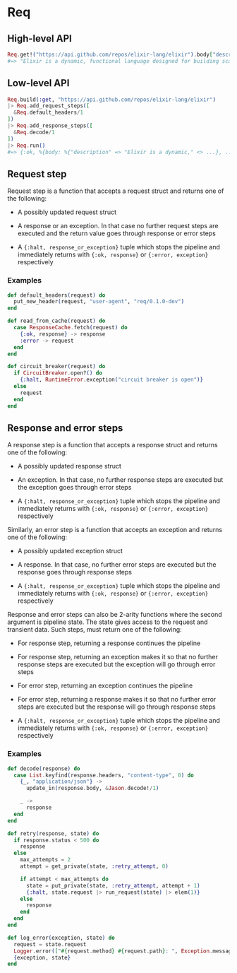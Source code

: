 # Req

## High-level API

```elixir
Req.get!("https://api.github.com/repos/elixir-lang/elixir").body["description"]
#=> "Elixir is a dynamic, functional language designed for building scalable and maintainable applications"
```

## Low-level API

```elixir
Req.build(:get, "https://api.github.com/repos/elixir-lang/elixir")
|> Req.add_request_steps([
  &Req.default_headers/1
])
|> Req.add_response_steps([
  &Req.decode/1
])
|> Req.run()
#=> {:ok, %{body: %{"description" => "Elixir is a dynamic," <> ...}, ...}, ...}
```

## Request step

Request step is a function that accepts a request struct and returns one of the following:

  * A possibly updated request struct

  * A response or an exception. In that case no further request steps are executed
    and the return value goes through response or error steps

  * A `{:halt, response_or_exception}` tuple which stops the pipeline and immediately returns
    with `{:ok, response}` or `{:error, exception}` respectively

### Examples

```elixir
def default_headers(request) do
  put_new_header(request, "user-agent", "req/0.1.0-dev")
end

def read_from_cache(request) do
  case ResponseCache.fetch(request) do
    {:ok, response} -> response
    :error -> request
  end
end

def circuit_breaker(request) do
  if CircuitBreaker.open?() do
    {:halt, RuntimeError.exception("circuit breaker is open")}
  else
    request
  end
end
```

## Response and error steps

A response step is a function that accepts a response struct and returns one of the following:

  * A possibly updated response struct

  * An exception. In that case, no further response steps are executed but the exception goes
    through error steps

  * A `{:halt, response_or_exception}` tuple which stops the pipeline and immediately returns
    with `{:ok, response}` or `{:error, exception}` respectively

Similarly, an error step is a function that accepts an exception and returns one of the following:

  * A possibly updated exception struct

  * A response. In that case, no further error steps are executed but the response goes
    through response steps

  * A `{:halt, response_or_exception}` tuple which stops the pipeline and immediately returns
    with `{:ok, response}` or `{:error, exception}` respectively

Response and error steps can also be 2-arity functions where the second argument is pipeline
state. The state gives access to the request and transient data. Such steps, must return one of
the following:

  * For response step, returning a response continues the pipeline

  * For response step, returning an exception makes it so that no further response steps are
    executed but the exception will go through error steps

  * For error step, returning an exception continues the pipeline

  * For error step, returning a response makes it so that no further error steps are executed but
    the response will go through response steps

  * A `{:halt, response_or_exception}` tuple which stops the pipeline and immediately returns
    with `{:ok, response}` or `{:error, exception}` respectively

### Examples

```elixir
def decode(response) do
  case List.keyfind(response.headers, "content-type", 0) do
    {_, "application/json"} ->
      update_in(response.body, &Jason.decode!/1)

    _ ->
      response
  end
end

def retry(response, state) do
  if response.status < 500 do
    response
  else
    max_attempts = 2
    attempt = get_private(state, :retry_attempt, 0)

    if attempt < max_attempts do
      state = put_private(state, :retry_attempt, attempt + 1)
      {:halt, state.request |> run_request(state) |> elem(1)}
    else
      response
    end
  end
end

def log_error(exception, state) do
  request = state.request
  Logger.error(["#{request.method} #{request.path}: ", Exception.message(exception)])
  {exception, state}
end
```
